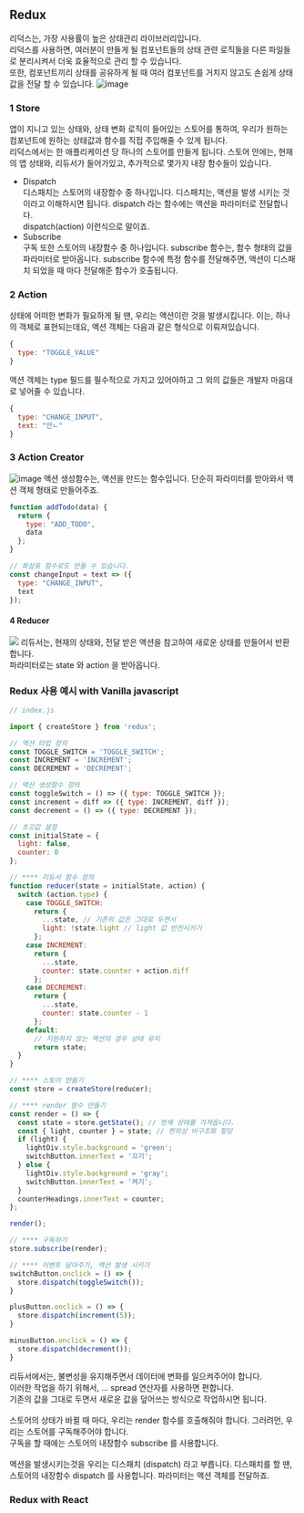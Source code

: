 ## Redux
리덕스는, 가장 사용률이 높은 상태관리 라이브러리입니다.<br/>
리덕스를 사용하면, 여러분이 만들게 될 컴포넌트들의 상태 관련 로직들을 다른 파일들로 분리시켜서 더욱 효율적으로 관리 할 수 있습니다.<br/>
또한, 컴포넌트끼리 상태를 공유하게 될 때 여러 컴포넌트를 거치지 않고도 손쉽게 상태 값을 전달 할 수 있습니다.
![image](https://miro.medium.com/max/1121/0*NLC2HyJRjh0_3r0e.)
### 1 Store
앱이 지니고 있는 상태와, 상태 변화 로직이 들어있는 스토어를 통하여, 우리가 원하는 컴포넌트에 원하는 상태값과 함수를 직접 주입해줄 수 있게 됩니다.
<br/>
리덕스에서는 한 애플리케이션 당 하나의 스토어를 만들게 됩니다. 스토어 안에는, 현재의 앱 상태와, 리듀서가 들어가있고, 추가적으로 몇가지 내장 함수들이 있습니다.
<br/>
- Dispatch<br/> 
디스패치는 스토어의 내장함수 중 하나입니다. 디스패치는, 액션을 발생 시키는 것 이라고 이해하시면 됩니다. dispatch 라는 함수에는 액션을 파라미터로 전달합니다.<br/>
dispatch(action) 이런식으로 말이죠.
- Subscribe<br/>
구독 또한 스토어의 내장함수 중 하나입니다. subscribe 함수는, 함수 형태의 값을 파라미터로 받아옵니다. subscribe 함수에 특정 함수를 전달해주면, 액션이 디스패치 되었을 때 마다 전달해준 함수가 호출됩니다.

### 2 Action
상태에 어떠한 변화가 필요하게 될 땐, 우리는 액션이란 것을 발생시킵니다. 이는, 하나의 객체로 표현되는데요, 액션 객체는 다음과 같은 형식으로 이뤄져있습니다.
```javascript
{
  type: "TOGGLE_VALUE"
}
```
액션 객체는 type 필드를 필수적으로 가지고 있어야하고 그 외의 값들은 개발자 마음대로 넣어줄 수 있습니다.
```javascript
{
  type: "CHANGE_INPUT",
  text: "안ㄴ"
}
```
### 3 Action Creator
![image](https://miro.medium.com/max/1198/0*7j_lofjdmPM96Pb3.)
액션 생성함수는, 액션을 만드는 함수입니다. 단순히 파라미터를 받아와서 액션 객체 형태로 만들어주죠.
```javascript
function addTodo(data) {
  return {
    type: "ADD_TODO",
    data
  };
}

// 화살표 함수로도 만들 수 있습니다.
const changeInput = text => ({ 
  type: "CHANGE_INPUT",
  text
});
```

#### 4 Reducer
![](https://miro.medium.com/max/1198/0*CwvI4QU26E-Ww8mb.)
리듀서는, 현재의 상태와, 전달 받은 액션을 참고하여 새로운 상태를 만들어서 반환합니다. <br/>
파라미터로는 state 와 action 을 받아옵니다.

### Redux 사용 예시 with Vanilla javascript
```javascript
// index.js

import { createStore } from 'redux';

// 액션 타입 정의
const TOGGLE_SWITCH = 'TOGGLE_SWITCH';
const INCREMENT = 'INCREMENT';
const DECREMENT = 'DECREMENT';

// 액션 생성함수 정의
const toggleSwitch = () => ({ type: TOGGLE_SWITCH });
const increment = diff => ({ type: INCREMENT, diff });
const decrement = () => ({ type: DECREMENT });

// 초깃값 설정
const initialState = {
  light: false,
  counter: 0
};

// **** 리듀서 함수 정의
function reducer(state = initialState, action) {
  switch (action.type) {
    case TOGGLE_SWITCH:
      return {
        ...state, // 기존의 값은 그대로 두면서
        light: !state.light // light 값 반전시키기
      };
    case INCREMENT:
      return {
        ...state,
        counter: state.counter + action.diff
      };
    case DECREMENT:
      return {
        ...state,
        counter: state.counter - 1
      };
    default:
      // 지원하지 않는 액션의 경우 상태 유지
      return state;
  }
}

// **** 스토어 만들기
const store = createStore(reducer);

// **** render 함수 만들기
const render = () => {
  const state = store.getState(); // 현재 상태를 가져옵니다.
  const { light, counter } = state; // 편의상 비구조화 할당
  if (light) {
    lightDiv.style.background = 'green';
    switchButton.innerText = '끄기';
  } else {
    lightDiv.style.background = 'gray';
    switchButton.innerText = '켜기';
  }
  counterHeadings.innerText = counter;
};

render();

// **** 구독하기
store.subscribe(render);

// **** 이벤트 달아주기, 액션 발생 시키기
switchButton.onclick = () => {
  store.dispatch(toggleSwitch());
}

plusButton.onclick = () => {
  store.dispatch(increment(5));
}

minusButton.onclick = () => {
  store.dispatch(decrement());
}

```
리듀서에서는, 불변성을 유지해주면서 데이터에 변화를 일으켜주어야 합니다.<br/>
이러한 작업을 하기 위해서, ... spread 연산자를 사용하면 편합니다. <br/>
기존의 값을 그대로 두면서 새로운 값을 덮어쓰는 방식으로 작업하시면 됩니다.
<br/><br/>
스토어의 상태가 바뀔 때 마다, 우리는 render 함수를 호출해줘야 합니다. 그러려먼, 우리는 스토어를 구독해주어야 합니다. <br/>
구독을 할 때에는 스토어의 내장함수 subscribe 를 사용합니다.
<br/><br/>
액션을 발생시키는것을 우리는 디스패치 (dispatch) 라고 부릅니다. 디스패치를 할 땐, 스토어의 내장함수 dispatch 를 사용합니다. 파라미터는 액션 객체를 전달하죠.

### Redux with React


